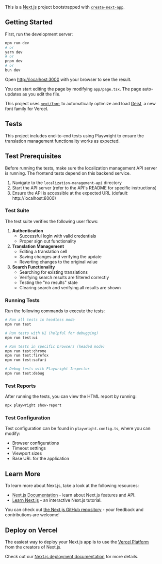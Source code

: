 This is a [Next.js](https://nextjs.org) project bootstrapped with [`create-next-app`](https://nextjs.org/docs/app/api-reference/cli/create-next-app).

## Getting Started

First, run the development server:

```bash
npm run dev
# or
yarn dev
# or
pnpm dev
# or
bun dev
```

Open [http://localhost:3000](http://localhost:3000) with your browser to see the result.

You can start editing the page by modifying `app/page.tsx`. The page auto-updates as you edit the file.

This project uses [`next/font`](https://nextjs.org/docs/app/building-your-application/optimizing/fonts) to automatically optimize and load [Geist](https://vercel.com/font), a new font family for Vercel.

## Tests

This project includes end-to-end tests using Playwright to ensure the translation management functionality works as expected.

## Test Prerequisites

Before running the tests, make sure the localization management API server is running. The frontend tests depend on this backend service.

1. Navigate to the `localization-management-api` directory
2. Start the API server (refer to the API's README for specific instructions)
3. Ensure the API is accessible at the expected URL (default: http://localhost:8000)

### Test Suite

The test suite verifies the following user flows:
1. **Authentication**
   - Successful login with valid credentials
   - Proper sign out functionality
2. **Translation Management**
   - Editing a translation cell
   - Saving changes and verifying the update
   - Reverting changes to the original value
3. **Search Functionality**
   - Searching for existing translations
   - Verifying search results are filtered correctly
   - Testing the "no results" state
   - Clearing search and verifying all results are shown

### Running Tests

Run the following commands to execute the tests:

```bash
# Run all tests in headless mode
npm run test

# Run tests with UI (helpful for debugging)
npm run test:ui

# Run tests in specific browsers (headed mode)
npm run test:chrome
npm run test:firefox
npm run test:safari

# Debug tests with Playwright Inspector
npm run test:debug
```

### Test Reports

After running the tests, you can view the HTML report by running:

```bash
npx playwright show-report
```

### Test Configuration

Test configuration can be found in `playwright.config.ts`, where you can modify:
- Browser configurations
- Timeout settings
- Viewport sizes
- Base URL for the application

## Learn More

To learn more about Next.js, take a look at the following resources:

- [Next.js Documentation](https://nextjs.org/docs) - learn about Next.js features and API.
- [Learn Next.js](https://nextjs.org/learn) - an interactive Next.js tutorial.

You can check out [the Next.js GitHub repository](https://github.com/vercel/next.js) - your feedback and contributions are welcome!

## Deploy on Vercel

The easiest way to deploy your Next.js app is to use the [Vercel Platform](https://vercel.com/new?utm_medium=default-template&filter=next.js&utm_source=create-next-app&utm_campaign=create-next-app-readme) from the creators of Next.js.

Check out our [Next.js deployment documentation](https://nextjs.org/docs/app/building-your-application/deploying) for more details.
